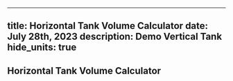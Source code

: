 -----
title: Horizontal Tank Volume Calculator
date: July 28th, 2023
description: Demo Vertical Tank
hide_units: true
-----

## Horizontal Tank Volume Calculator


<tank-demo tank_type='Horizontal'/>
